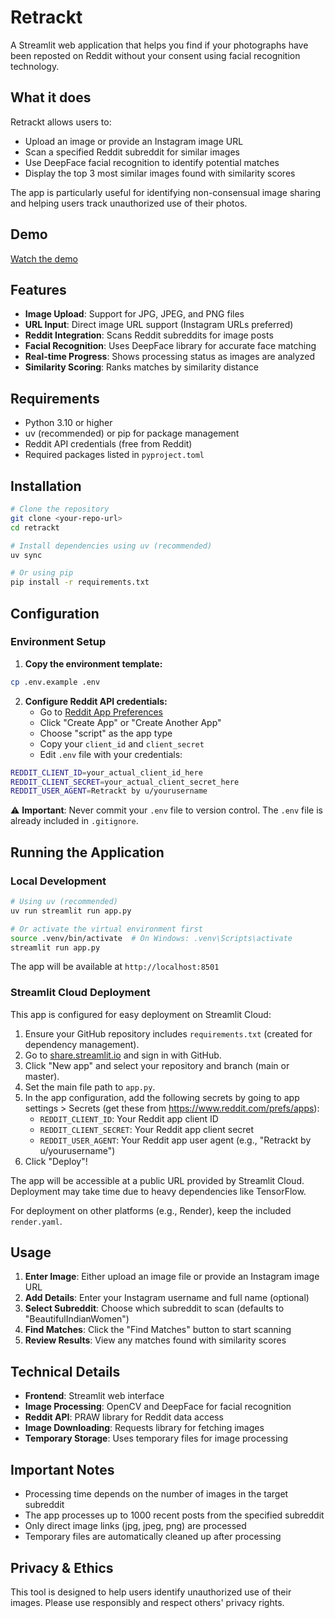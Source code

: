 # Retrackt

A Streamlit web application that helps you find if your photographs have been reposted on Reddit without your consent using facial recognition technology.

## What it does

Retrackt allows users to:
- Upload an image or provide an Instagram image URL
- Scan a specified Reddit subreddit for similar images
- Use DeepFace facial recognition to identify potential matches
- Display the top 3 most similar images found with similarity scores

The app is particularly useful for identifying non-consensual image sharing and helping users track unauthorized use of their photos.

## Demo

[Watch the demo](demo.mp4)

## Features

- **Image Upload**: Support for JPG, JPEG, and PNG files
- **URL Input**: Direct image URL support (Instagram URLs preferred)
- **Reddit Integration**: Scans Reddit subreddits for image posts
- **Facial Recognition**: Uses DeepFace library for accurate face matching
- **Real-time Progress**: Shows processing status as images are analyzed
- **Similarity Scoring**: Ranks matches by similarity distance

## Requirements

- Python 3.10 or higher
- uv (recommended) or pip for package management
- Reddit API credentials (free from Reddit)
- Required packages listed in `pyproject.toml`

## Installation

  ```bash
  # Clone the repository
  git clone <your-repo-url>
  cd retrackt

  # Install dependencies using uv (recommended)
  uv sync
  
  # Or using pip
  pip install -r requirements.txt
  ```

## Configuration

### Environment Setup

1. **Copy the environment template:**
  ```bash
  cp .env.example .env
  ```

2. **Configure Reddit API credentials:**
   - Go to [Reddit App Preferences](https://www.reddit.com/prefs/apps)
   - Click "Create App" or "Create Another App"
   - Choose "script" as the app type
   - Copy your `client_id` and `client_secret`
   - Edit `.env` file with your credentials:

  ```bash
  REDDIT_CLIENT_ID=your_actual_client_id_here
  REDDIT_CLIENT_SECRET=your_actual_client_secret_here
  REDDIT_USER_AGENT=Retrackt by u/yourusername
  ```

⚠️ **Important**: Never commit your `.env` file to version control. The `.env` file is already included in `.gitignore`.

## Running the Application

### Local Development

  ```bash
  # Using uv (recommended)
  uv run streamlit run app.py
  
  # Or activate the virtual environment first
  source .venv/bin/activate  # On Windows: .venv\Scripts\activate
  streamlit run app.py
  ```

The app will be available at `http://localhost:8501`

### Streamlit Cloud Deployment

This app is configured for easy deployment on Streamlit Cloud:

1. Ensure your GitHub repository includes `requirements.txt` (created for dependency management).
2. Go to [share.streamlit.io](https://share.streamlit.io) and sign in with GitHub.
3. Click "New app" and select your repository and branch (main or master).
4. Set the main file path to `app.py`.
5. In the app configuration, add the following secrets by going to app settings > Secrets (get these from https://www.reddit.com/prefs/apps):
   - `REDDIT_CLIENT_ID`: Your Reddit app client ID
   - `REDDIT_CLIENT_SECRET`: Your Reddit app client secret
   - `REDDIT_USER_AGENT`: Your Reddit app user agent (e.g., "Retrackt by u/yourusername")
6. Click "Deploy"!

The app will be accessible at a public URL provided by Streamlit Cloud. Deployment may take time due to heavy dependencies like TensorFlow.

For deployment on other platforms (e.g., Render), keep the included `render.yaml`.

## Usage

1. **Enter Image**: Either upload an image file or provide an Instagram image URL
2. **Add Details**: Enter your Instagram username and full name (optional)
3. **Select Subreddit**: Choose which subreddit to scan (defaults to "BeautifulIndianWomen")
4. **Find Matches**: Click the "Find Matches" button to start scanning
5. **Review Results**: View any matches found with similarity scores

## Technical Details

- **Frontend**: Streamlit web interface
- **Image Processing**: OpenCV and DeepFace for facial recognition
- **Reddit API**: PRAW library for Reddit data access
- **Image Downloading**: Requests library for fetching images
- **Temporary Storage**: Uses temporary files for image processing

## Important Notes

- Processing time depends on the number of images in the target subreddit
- The app processes up to 1000 recent posts from the specified subreddit
- Only direct image links (jpg, jpeg, png) are processed
- Temporary files are automatically cleaned up after processing

## Privacy & Ethics

This tool is designed to help users identify unauthorized use of their images. Please use responsibly and respect others' privacy rights.
